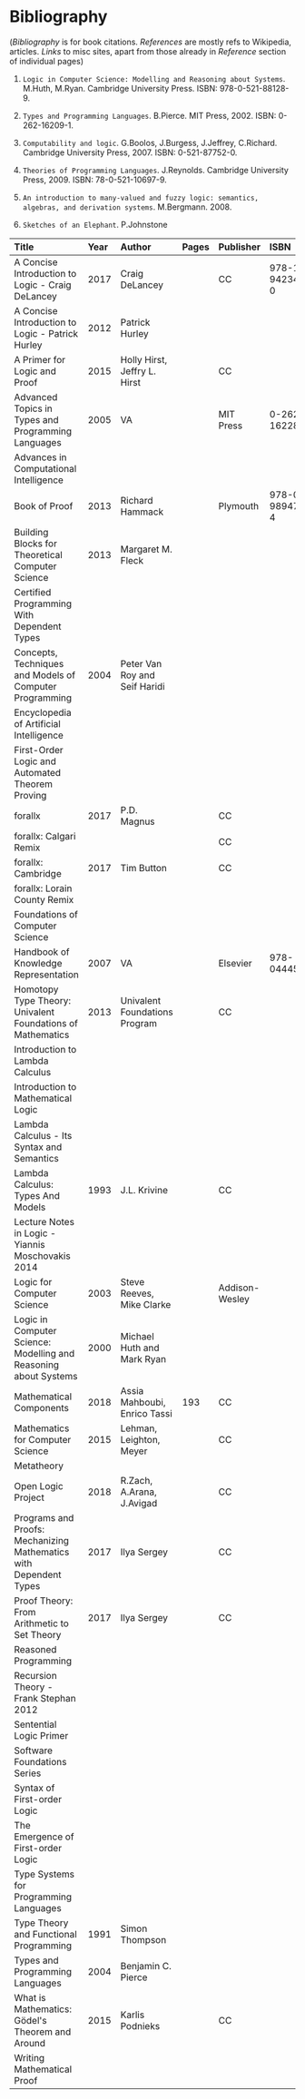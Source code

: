 # Bibliography

(_Bibliography_ is for book citations. _References_ are mostly refs to Wikipedia, articles. _Links_ to misc sites, apart from those already in _Reference_ section of individual pages)


1. `Logic in Computer Science: Modelling and Reasoning about Systems`. M.Huth, M.Ryan. Cambridge University Press. ISBN: 978-0-521-88128-9.

1. `Types and Programming Languages`. B.Pierce. MIT Press, 2002. ISBN: 0-262-16209-1.



1. `Computability and logic`. G.Boolos, J.Burgess, J.Jeffrey, C.Richard. Cambridge University Press, 2007. ISBN: 0-521-87752-0.

1. `Theories of Programming Languages`. J.Reynolds. Cambridge University Press, 2009. ISBN: 78-0-521-10697-9.



1. `An introduction to many-valued and fuzzy logic: semantics, algebras, and derivation systems`. M.Bergmann. 2008.

1. `Sketches of an Elephant`. P.Johnstone




| Title                                                             | Year | Author                        | Pages | Publisher      | ISBN              | Ed. | S |
|:------------------------------------------------------------------|:-----|:------------------------------|:------|:---------------|:------------------|:----|:--|
| A Concise Introduction to Logic - Craig DeLancey                  | 2017 | Craig DeLancey                |       | CC             | 978-1-942341-42-0 | 1   |   |
| A Concise Introduction to Logic - Patrick Hurley                  | 2012 | Patrick Hurley                |       |                |                   |     |   |
| A Primer for Logic and Proof                                      | 2015 | Holly Hirst, Jeffry L. Hirst  |       | CC             |                   | 1   |   |
| Advanced Topics in Types and Programming Languages                | 2005 | VA                            |       | MIT Press      | 0-262-16228-8     |     |   |
| Advances in Computational Intelligence                            |      |                               |       |                |                   |     |   |
| Book of Proof                                                     | 2013 | Richard Hammack               |       | Plymouth       | 978-0-9894721-0-4 | 2,3 |   |
| Building Blocks for Theoretical Computer Science                  | 2013 | Margaret M. Fleck             |       |                |                   |     |   |
| Certified Programming With Dependent Types                        |      |                               |       |                |                   |     |   |
| Concepts, Techniques and Models of Computer Programming           | 2004 | Peter Van Roy and Seif Haridi |       |                |                   |     |   |
| Encyclopedia of Artificial Intelligence                           |      |                               |       |                |                   |     |   |
| First-Order Logic and Automated Theorem Proving                   |      |                               |       |                |                   |     |   |
| forallx                                                           | 2017 | P.D. Magnus                   |       | CC             |                   |     |   |
| forallx: Calgari Remix                                            |      |                               |       | CC             |                   |     |   |
| forallx: Cambridge                                                | 2017 | Tim Button                    |       | CC             |                   |     |   |
| forallx: Lorain County Remix                                      |      |                               |       |                |                   |     |   |
| Foundations of Computer Science                                   |      |                               |       |                |                   |     |   |
| Handbook of Knowledge Representation                              | 2007 | VA                            |       | Elsevier       | 978-0444522115    |     |   |
| Homotopy Type Theory: Univalent Foundations of Mathematics        | 2013 | Univalent Foundations Program |       | CC             |                   |     |   |
| Introduction to Lambda Calculus                                   |      |                               |       |                |                   |     |   |
| Introduction to Mathematical Logic                                |      |                               |       |                |                   |     |   |
| Lambda Calculus - Its Syntax and Semantics                        |      |                               |       |                |                   |     |   |
| Lambda Calculus: Types And Models                                 | 1993 | J.L. Krivine                  |       | CC             |                   |     |   |
| Lecture Notes in Logic - Yiannis Moschovakis 2014                 |      |                               |       |                |                   |     |   |
| Logic for Computer Science                                        | 2003 | Steve Reeves, Mike Clarke     |       | Addison-Wesley |                   | 2   |   |
| Logic in Computer Science: Modelling and Reasoning about Systems  | 2000 | Michael Huth and Mark Ryan    |       |                |                   |     |   |
| Mathematical Components                                           | 2018 | Assia Mahboubi, Enrico Tassi  | 193   | CC             |                   |     |   |
| Mathematics for Computer Science                                  | 2015 | Lehman, Leighton, Meyer       |       | CC             |                   | 1,2 |   |
| Metatheory                                                        |      |                               |       |                |                   |     |   |
| Open Logic Project                                                | 2018 | R.Zach, A.Arana, J.Avigad     |       | CC             |                   |     |   |
| Programs and Proofs: Mechanizing Mathematics with Dependent Types | 2017 | Ilya Sergey                   |       | CC             |                   |     |   |
| Proof Theory: From Arithmetic to Set Theory                       | 2017 | Ilya Sergey                   |       | CC             |                   |     |   |
| Reasoned Programming                                              |      |                               |       |                |                   |     |   |
| Recursion Theory - Frank Stephan 2012                             |      |                               |       |                |                   |     |   |
| Sentential Logic Primer                                           |      |                               |       |                |                   |     |   |
| Software Foundations Series                                       |      |                               |       |                |                   |     |   |
| Syntax of First-order Logic                                       |      |                               |       |                |                   |     |   |
| The Emergence of First-order Logic                                |      |                               |       |                |                   |     |   |
| Type Systems for Programming Languages                            |      |                               |       |                |                   |     |   |
| Type Theory and Functional Programming                            | 1991 | Simon Thompson                |       |                |                   |     |   |
| Types and Programming Languages                                   | 2004 | Benjamin C. Pierce            |       |                |                   |     |   |
| What is Mathematics: Gödel's Theorem and Around                   | 2015 | Karlis Podnieks               |       | CC             |                   |     |   |
| Writing Mathematical Proof                                        |      |                               |       |                |                   |     |   |



